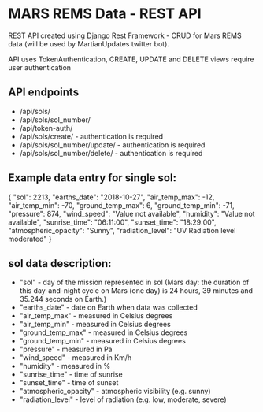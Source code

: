 # MARS REMS Data - REST API

REST API created using Django Rest Framework - CRUD for Mars REMS data (will be used by MartianUpdates twitter bot).

API uses TokenAuthentication, CREATE, UPDATE and DELETE views require user authentication

## API endpoints

* /api/sols/
* /api/sols/sol_number/
* /api/token-auth/
* /api/sols/create/ - authentication is required
* /api/sols/sol_number/update/ - authentication is required
* /api/sols/sol_number/delete/ - authentication is required

## Example data entry for single sol:

{
    "sol": 2213,
    "earths_date": "2018-10-27",
    "air_temp_max": -12,
    "air_temp_min": -70,
    "ground_temp_max": 6,
    "ground_temp_min": -71,
    "pressure": 874,
    "wind_speed": "Value not available",
    "humidity": "Value not available",
    "sunrise_time": "06:11:00",
    "sunset_time": "18:29:00",
    "atmospheric_opacity": "Sunny",
    "radiation_level": "UV Radiation level moderated"
}

## sol data description:

* "sol" - day of the mission represented in sol (Mars day: the duration of this day-and-night cycle on Mars (one day) is 24 hours, 39 minutes and 35.244 seconds on Earth.)
* "earths_date" - date on Earth when data was collected
* "air_temp_max" - measured in Celsius degrees
* "air_temp_min" - measured in Celsius degrees
* "ground_temp_max" - measured in Celsius degrees
* "ground_temp_min" - measured in Celsius degrees
* "pressure" - measured in Pa
* "wind_speed" - measured in Km/h
* "humidity" - measured in %
* "sunrise_time" - time of sunrise
* "sunset_time" - time of sunset
* "atmospheric_opacity" - atmospheric visibility (e.g. sunny)
* "radiation_level" - level of radiation (e.g. low, moderate, severe)
